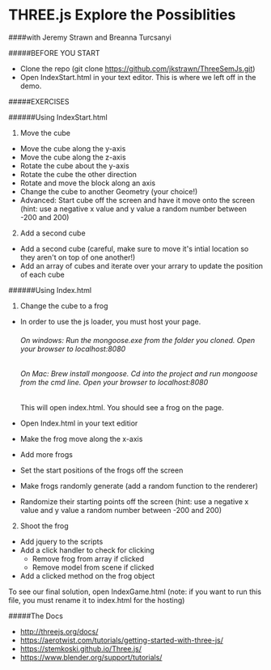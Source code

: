 THREE.js Explore the Possiblities 
=================================
####with Jeremy Strawn and Breanna Turcsanyi

#####BEFORE YOU START
* Clone the repo (git clone https://github.com/jkstrawn/ThreeSemJs.git)
* Open IndexStart.html in your text editor. This is where we left off in the demo.

#####EXERCISES

######Using IndexStart.html
1. Move the cube
  * Move the cube along the y-axis
  * Move the cube along the z-axis
  * Rotate the cube about the y-axis
  * Rotate the cube the other direction
  * Rotate and move the block along an axis
  * Change the cube to another Geometry (your choice!)
  * Advanced: Start cube off the screen and have it move onto the screen (hint: use a negative x value and y value a random   number between -200 and 200)


2. Add a second cube
 * Add a second cube (careful, make sure to move it's intial location so they aren't on top of one another!)
 * Add an array of cubes and iterate over your arrary to update the position of each cube

######Using Index.html
1. Change the cube to a frog
  * In order to use the js loader, you must host your page.
  
      ###### On windows: Run the mongoose.exe from the folder you cloned. Open your browser to localhost:8080
      ###### On Mac: Brew install mongoose. Cd into the project and run mongoose from the cmd line. Open your browser to localhost:8080

     This will open index.html. You should see a frog on the page.
   * Open Index.html in your text editior
   * Make the frog move along the x-axis
   * Add more frogs
   * Set the start positions of the frogs off the screen
   * Make frogs randomly generate (add a random function to the renderer)
   * Randomize their starting points off the screen (hint: use a negative x value and y value a random   number between -200 and 200)

2. Shoot the frog
  * Add jquery to the scripts
  * Add a click handler to check for clicking
    - Remove frog from array if clicked
    - Remove model from scene if clicked
  * Add a clicked method on the frog object
  
To see our final solution, open IndexGame.html (note: if you want to run this file, you must rename it to index.html for the hosting)

#####The Docs
* http://threejs.org/docs/
* https://aerotwist.com/tutorials/getting-started-with-three-js/
* https://stemkoski.github.io/Three.js/
* https://www.blender.org/support/tutorials/
